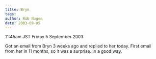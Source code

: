 ```yaml
---
title: Bryn
tags: 
author: Rob Nugen
date: 2003-09-05
---
```


<p class=date>11:45am JST Friday 5 September 2003</p>

<p>Got an email from Bryn 3 weeks ago and replied to her today.  First
email from her in 11 months, so it was a surprise.  In a good way.</p>
